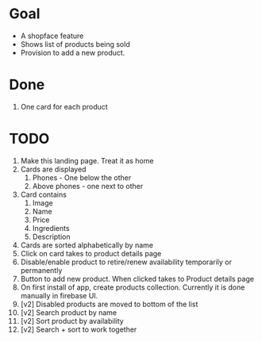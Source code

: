 # Goal
- A shopface feature
- Shows list of products being sold
- Provision to add a new product.

# Done
1. One card for each product

# TODO
1. Make this landing page. Treat it as home
2. Cards are displayed
   1. Phones - One below the other
   2. Above phones - one next to other
3. Card contains
   1. Image
   2. Name
   3. Price
   4. Ingredients
   5. Description
4. Cards are sorted alphabetically by name
5. Click on card takes to product details page
6. Disable/enable product to retire/renew availability temporarily or permanently
7. Button to add new product. When clicked takes to Product details page 
8. On first install of app, create products collection. Currently it is done manually in firebase UI.
9.  [v2] Disabled products are moved to bottom of the list
10. [v2] Search product by name
11. [v2] Sort product by availability
12. [v2] Search + sort to work together